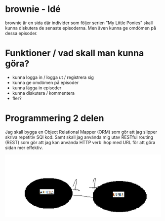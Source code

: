 # brownie - Idé

 brownie är en sida där individer som följer serien "My Little Ponies" skall kunna diskutera de senaste episoderna. Men även kunna ge omdömen på dessa episoder.

# Funktioner / vad skall man kunna göra?
- kunna logga in / logga ut / registrera sig
- kunna ge omdömen på episoder
- kunna lägga in episoder
- kunna diskutera / kommentera
- fler?

# Programmering 2 delen
Jag skall bygga en Object Relational Mapper (ORM) som gör att jag slipper skriva repetitiv SQl kod. Samt skall jag använda mig utav RESTful routing (REST) som gör att jag kan använda HTTP verb ihop med URL för att göra sidan mer effektiv.

![alt text](https://github.com/itggot-hargaaya-idris/brownie/blob/master/er-diagram.png?raw=true)

